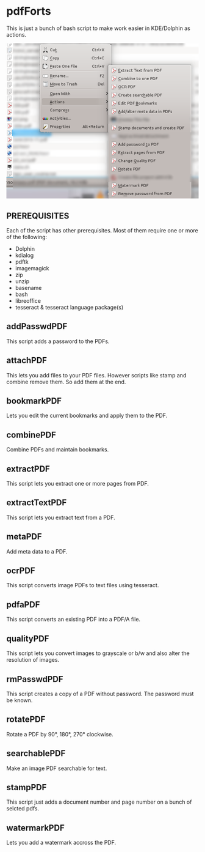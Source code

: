 pdfForts
========

This is just a bunch of bash script to make work easier in KDE/Dolphin as actions.

![Screenshot of the servicemenu](servicemenu.png "Screenshot of the servicemenu")




PREREQUISITES
-------------

Each of the script has other prerequisites. Most of them require one or more of the following:

- Dolphin
- kdialog
- pdftk
- imagemagick
- zip
- unzip
- basename
- bash
- libreoffice
- tesseract & tesseract language package(s)



addPasswdPDF
------------

This script adds a password to the PDFs.



attachPDF
------------

This lets you add files to your PDF files. However scripts like stamp and combine remove them. So add them at the end.



bookmarkPDF
-----------

Lets you edit the current bookmarks and apply them to the PDF.



combinePDF
----------

Combine PDFs and maintain bookmarks.



extractPDF
----------

This script lets you extract one or more pages from  PDF.



extractTextPDF
----------

This script lets you extract text from a PDF.



metaPDF
-------

Add meta data to a PDF.


ocrPDF
-----------

This script converts image PDFs to text files using tesseract.



pdfaPDF
-----------

This script converts an existing PDF into a PDF/A file.



qualityPDF
-----------

This script lets you convert images to grayscale or b/w and also alter the resolution of images.



rmPasswdPDF
-----------

This script creates a copy of a PDF without password. The password must be known.



rotatePDF
---------

Rotate a PDF by 90°, 180°, 270° clockwise.



searchablePDF
---------

Make an image PDF searchable for text.



stampPDF
--------

This script just adds a document number and page number on a bunch of selcted pdfs.



watermarkPDF
-----------

Lets you add a watermark accross the PDF.
